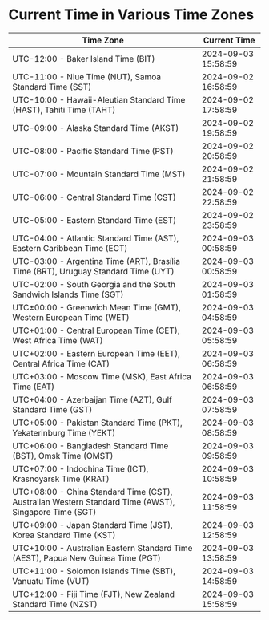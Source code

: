 # Current Time in Various Time Zones

| Time Zone | Current Time |
|-----------|--------------|
| UTC-12:00 - Baker Island Time (BIT) | 2024-09-03 15:58:59 |
| UTC-11:00 - Niue Time (NUT), Samoa Standard Time (SST) | 2024-09-02 16:58:59 |
| UTC-10:00 - Hawaii-Aleutian Standard Time (HAST), Tahiti Time (TAHT) | 2024-09-02 17:58:59 |
| UTC-09:00 - Alaska Standard Time (AKST) | 2024-09-02 19:58:59 |
| UTC-08:00 - Pacific Standard Time (PST) | 2024-09-02 20:58:59 |
| UTC-07:00 - Mountain Standard Time (MST) | 2024-09-02 21:58:59 |
| UTC-06:00 - Central Standard Time (CST) | 2024-09-02 22:58:59 |
| UTC-05:00 - Eastern Standard Time (EST) | 2024-09-02 23:58:59 |
| UTC-04:00 - Atlantic Standard Time (AST), Eastern Caribbean Time (ECT) | 2024-09-03 00:58:59 |
| UTC-03:00 - Argentina Time (ART), Brasília Time (BRT), Uruguay Standard Time (UYT) | 2024-09-03 00:58:59 |
| UTC-02:00 - South Georgia and the South Sandwich Islands Time (SGT) | 2024-09-03 01:58:59 |
| UTC±00:00 - Greenwich Mean Time (GMT), Western European Time (WET) | 2024-09-03 04:58:59 |
| UTC+01:00 - Central European Time (CET), West Africa Time (WAT) | 2024-09-03 05:58:59 |
| UTC+02:00 - Eastern European Time (EET), Central Africa Time (CAT) | 2024-09-03 06:58:59 |
| UTC+03:00 - Moscow Time (MSK), East Africa Time (EAT) | 2024-09-03 06:58:59 |
| UTC+04:00 - Azerbaijan Time (AZT), Gulf Standard Time (GST) | 2024-09-03 07:58:59 |
| UTC+05:00 - Pakistan Standard Time (PKT), Yekaterinburg Time (YEKT) | 2024-09-03 08:58:59 |
| UTC+06:00 - Bangladesh Standard Time (BST), Omsk Time (OMST) | 2024-09-03 09:58:59 |
| UTC+07:00 - Indochina Time (ICT), Krasnoyarsk Time (KRAT) | 2024-09-03 10:58:59 |
| UTC+08:00 - China Standard Time (CST), Australian Western Standard Time (AWST), Singapore Time (SGT) | 2024-09-03 11:58:59 |
| UTC+09:00 - Japan Standard Time (JST), Korea Standard Time (KST) | 2024-09-03 12:58:59 |
| UTC+10:00 - Australian Eastern Standard Time (AEST), Papua New Guinea Time (PGT) | 2024-09-03 13:58:59 |
| UTC+11:00 - Solomon Islands Time (SBT), Vanuatu Time (VUT) | 2024-09-03 14:58:59 |
| UTC+12:00 - Fiji Time (FJT), New Zealand Standard Time (NZST) | 2024-09-03 15:58:59 |
